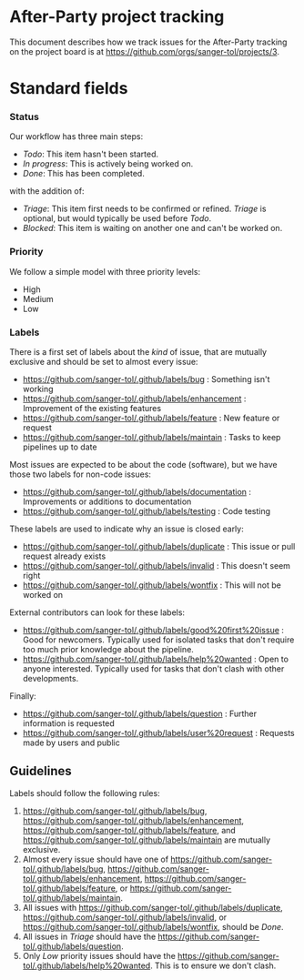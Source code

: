 # After-Party project tracking

This document describes how we track issues for the After-Party tracking on the project board is at <https://github.com/orgs/sanger-tol/projects/3>.

# Standard fields

### Status

Our workflow has three main steps:

- _Todo_: This item hasn't been started.
- _In progress_: This is actively being worked on.
- _Done_: This has been completed.

with the addition of:

- _Triage_: This item first needs to be confirmed or refined. _Triage_ is optional, but would typically be used before _Todo_.
- _Blocked_: This item is waiting on another one and can't be worked on.

### Priority

We follow a simple model with three priority levels:

- High
- Medium
- Low

### Labels

There is a first set of labels about the _kind_ of issue, that are mutually exclusive and should be set to almost every issue:

- https://github.com/sanger-tol/.github/labels/bug : Something isn't working
- https://github.com/sanger-tol/.github/labels/enhancement : Improvement of the existing features
- https://github.com/sanger-tol/.github/labels/feature : New feature or request
- https://github.com/sanger-tol/.github/labels/maintain : Tasks to keep pipelines up to date

Most issues are expected to be about the code (software), but we have those two labels for non-code issues:

- https://github.com/sanger-tol/.github/labels/documentation : Improvements or additions to documentation
- https://github.com/sanger-tol/.github/labels/testing : Code testing

These labels are used to indicate why an issue is closed early:

- https://github.com/sanger-tol/.github/labels/duplicate : This issue or pull request already exists
- https://github.com/sanger-tol/.github/labels/invalid : This doesn't seem right
- https://github.com/sanger-tol/.github/labels/wontfix : This will not be worked on

External contributors can look for these labels:

- https://github.com/sanger-tol/.github/labels/good%20first%20issue : Good for newcomers. Typically used for isolated tasks that don't require too much prior knowledge about the pipeline.
- https://github.com/sanger-tol/.github/labels/help%20wanted : Open to anyone interested. Typically used for tasks that don't clash with other developments.

Finally:

- https://github.com/sanger-tol/.github/labels/question : Further information is requested
- https://github.com/sanger-tol/.github/labels/user%20request : Requests made by users and public

## Guidelines

Labels should follow the following rules:

1. https://github.com/sanger-tol/.github/labels/bug, https://github.com/sanger-tol/.github/labels/enhancement, https://github.com/sanger-tol/.github/labels/feature, and https://github.com/sanger-tol/.github/labels/maintain are mutually exclusive.
2. Almost every issue should have one of https://github.com/sanger-tol/.github/labels/bug, https://github.com/sanger-tol/.github/labels/enhancement, https://github.com/sanger-tol/.github/labels/feature, or https://github.com/sanger-tol/.github/labels/maintain.
3. All issues with https://github.com/sanger-tol/.github/labels/duplicate, https://github.com/sanger-tol/.github/labels/invalid, or https://github.com/sanger-tol/.github/labels/wontfix, should be _Done_.
4. All issues in _Triage_ should have the https://github.com/sanger-tol/.github/labels/question.
5. Only _Low_ priority issues should have the https://github.com/sanger-tol/.github/labels/help%20wanted. This is to ensure we don't clash.
